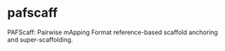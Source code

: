 # pafscaff
PAFScaff: Pairwise mApping Format reference-based scaffold anchoring and super-scaffolding.
